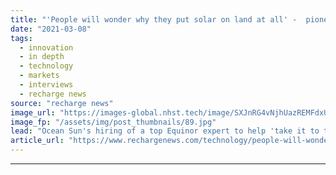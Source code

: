 ```yaml
---
title: "'People will wonder why they put solar on land at all' -  pioneer says floating PV can beat wind"
date: "2021-03-08"
tags: 
  - innovation
  - in depth
  - technology
  - markets
  - interviews
  - recharge news
source: "recharge news"
image_url: "https://images-global.nhst.tech/image/SXJnRG4vNjhUazREMFdxUUsxdUV3SXoxbVVMZWx5NWxwUmYrOXoxSXRDZz0=/nhst/binary/c9cd135ba46592e851834573f120e29a"
image_fp: "/assets/img/post_thumbnails/89.jpg"
lead: "Ocean Sun's hiring of a top Equinor expert to help 'take it to the next level' reflects its ambition to play a key role in the energy transition, says CEO Børge Bjørneklett"
article_url: "https://www.rechargenews.com/technology/people-will-wonder-why-they-put-solar-on-land-at-all-pioneer-says-floating-pv-can-beat-wind/2-1-976142"
---
```


---
